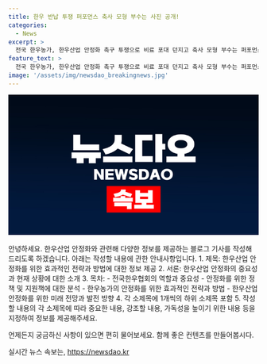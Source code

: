 ```yaml
---
title: 한우 반납 투쟁 퍼포먼스 축사 모형 부수는 사진 공개!
categories:
  - News
excerpt: >
  전국 한우농가, 한우산업 안정화 촉구 투쟁으로 비료 포대 던지고 축사 모형 부수는 퍼포먼스 - 전국한우협회 회원들이 여의도 국회의사당역에서 한우 반납을 촉구하기 위해 화려한 퍼포먼스를 선보였다.
feature_text: >
  전국 한우농가, 한우산업 안정화 촉구 투쟁으로 비료 포대 던지고 축사 모형 부수는 퍼포먼스 - 전국한우협회 회원들이 여의도 국회의사당역에서 한우 반납을 촉구하기 위해 화려한 퍼포먼스를 선보였다.
image: '/assets/img/newsdao_breakingnews.jpg'
---
```


<p><img src="/assets/img/newsdao_breakingnews.jpg" alt="bookingtag 속보" /></p>

<p>안녕하세요. 한우산업 안정화와 관련해 다양한 정보를 제공하는 블로그 기사를 작성해 드리도록 하겠습니다. 아래는 작성할 내용에 관한 안내사항입니다.
1. 제목: 한우산업 안정화를 위한 효과적인 전략과 방법에 대한 정보 제공
2. 서론: 한우산업 안정화의 중요성과 현재 상황에 대한 소개
3. 목차:
   - 전국한우협회의 역할과 중요성
   - 안정화를 위한 정책 및 지원책에 대한 분석
   - 한우농가의 안정화를 위한 효과적인 전략과 방법
   - 한우산업 안정화를 위한 미래 전망과 발전 방향
4. 각 소제목에 1개씩의 하위 소제목 포함
5. 작성할 내용의 각 소제목에 따라 중요한 내용, 강조할 내용, 가독성을 높이기 위한 내용 등을 지정하여 정보를 제공해주세요.</p>

<p>언제든지 궁금하신 사항이 있으면 편히 물어보세요. 함께 좋은 컨텐츠를 만들어봅시다.</p>
실시간 뉴스 속보는, <a href="https://newsdao.kr" rel="dofollow">https://newsdao.kr</a>


